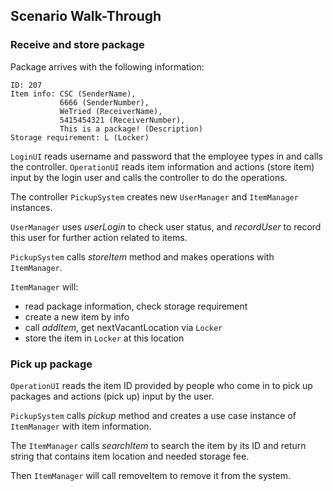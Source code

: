 ## Scenario Walk-Through

### Receive and store package
Package arrives with the following information:

    ID: 207
    Item info: CSC (SenderName),
               6666 (SenderNumber),
               WeTried (ReceiverName),
               5415454321 (ReceiverNumber),
               This is a package! (Description)
    Storage requirement: L (Locker)

`LoginUI` reads username and password that the employee types in and calls the controller.
`OperationUI` reads item information and actions (store item) input by the login user and calls the controller to do the operations.

The controller `PickupSystem` creates new `UserManager` and `ItemManager` instances.

`UserManager` uses _userLogin_ to check user status, and _recordUser_ to record this user for further action related to items.

`PickupSystem` calls _storeItem_ method and makes operations with `ItemManager`.

`ItemManager` will:
- read package information, check storage requirement
- create a new item by info
- call _addItem_, get nextVacantLocation via `Locker`
- store the item in `Locker` at this location


### Pick up package
`OperationUI` reads the item ID provided by people who come in to pick up packages and actions (pick up) input by the user.

`PickupSystem` calls _pickup_ method and creates a use case instance of `ItemManager` with item information.

The `ItemManager` calls _searchItem_ to search the item by its ID and return string that contains item location and needed storage fee.

Then `ItemManager` will call removeItem to remove it from the system.
     

